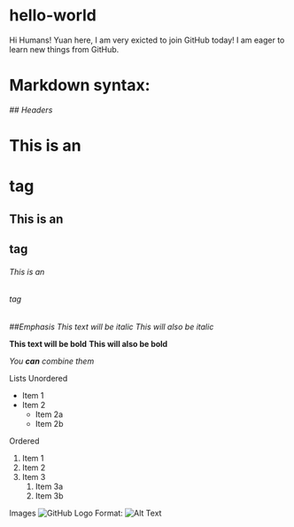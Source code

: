 # hello-world

Hi Humans!
Yuan here, I am very exicted to join GitHub today! I am eager to learn new things from GitHub. 

# Markdown syntax:
_## Headers_
# This is an <h1> tag
## This is an <h2> tag
###### This is an <h6> tag

 *##Emphasis*
 *This text will be italic*
_This will also be italic_

**This text will be bold**
__This will also be bold__

_You **can** combine them_

Lists
Unordered
 * Item 1
* Item 2
  * Item 2a
  * Item 2b
 
Ordered
1. Item 1
1. Item 2
1. Item 3
   1. Item 3a
   1. Item 3b

 Images
 ![GitHub Logo](/images/logo.png)
Format: ![Alt Text](url)
 
 
 
 
 
